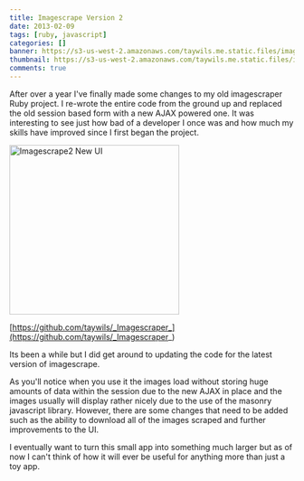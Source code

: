 ```yaml
---
title: Imagescrape Version 2
date: 2013-02-09
tags: [ruby, javascript]
categories: []
banner: https://s3-us-west-2.amazonaws.com/taywils.me.static.files/images/post_banners_thumbnails/imagescrapeversion2.JPG
thumbnail: https://s3-us-west-2.amazonaws.com/taywils.me.static.files/images/post_banners_thumbnails/imagescrapeversion2.JPG
comments: true
---
```

After over a year I've finally made some changes to my old imagescraper Ruby project. I re-wrote the entire code from the ground up and replaced the old session based form with a new AJAX powered one. It was interesting to see just how bad of a developer I once was and how much my skills have improved since I first began the project.

<!-- more -->

<div class="justified-gallery">
  <img src="https://s3-us-west-2.amazonaws.com/taywils.me.static.files/images/imagescrape2.png" alt="Imagescrape2 New UI" width="300px" />
</div>

[https://github.com/taywils/_Imagescraper_](https://github.com/taywils/_Imagescraper_)

Its been a while but I did get around to updating the code for the latest version of imagescrape.

As you'll notice when you use it the images load without storing huge amounts of data within the session due to the new AJAX in place and the images usually will display rather nicely due to the use of the masonry javascript library. However, there are some changes that need to be added such as the ability to download all of the images scraped and further improvements to the UI.

I eventually want to turn this small app into something much larger but as of now I can't think of how it will ever be useful for anything more than just a toy app.
